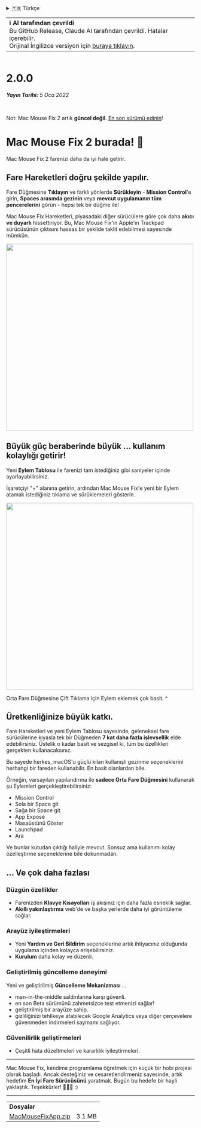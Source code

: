 <details>
<summary>🇹🇷 Türkçe</summary>

[🇬🇧 English (GitHub Release)](https://github.com/noah-nuebling/mac-mouse-fix/releases/tag/2.0.0)\
[🇦🇩 Català](https://redirect.macmousefix.com/?target=mmf-release&tag=2.0.0&locale=ca)\
[🇩🇪 Deutsch](https://redirect.macmousefix.com/?target=mmf-release&tag=2.0.0&locale=de)\
[🇪🇸 Español](https://redirect.macmousefix.com/?target=mmf-release&tag=2.0.0&locale=es)\
[🇫🇷 Français](https://redirect.macmousefix.com/?target=mmf-release&tag=2.0.0&locale=fr)\
[🇮🇩 Indonesia](https://redirect.macmousefix.com/?target=mmf-release&tag=2.0.0&locale=id)\
[🇮🇹 Italiano](https://redirect.macmousefix.com/?target=mmf-release&tag=2.0.0&locale=it)\
[🇭🇺 Magyar](https://redirect.macmousefix.com/?target=mmf-release&tag=2.0.0&locale=hu)\
[🇳🇱 Nederlands](https://redirect.macmousefix.com/?target=mmf-release&tag=2.0.0&locale=nl)\
[🇵🇱 Polski](https://redirect.macmousefix.com/?target=mmf-release&tag=2.0.0&locale=pl)\
[🇧🇷 Português (Brasil)](https://redirect.macmousefix.com/?target=mmf-release&tag=2.0.0&locale=pt-BR)\
[🇵🇹 Português (Portugal)](https://redirect.macmousefix.com/?target=mmf-release&tag=2.0.0&locale=pt-PT)\
[🇷🇴 Română](https://redirect.macmousefix.com/?target=mmf-release&tag=2.0.0&locale=ro)\
[🇸🇪 Svenska](https://redirect.macmousefix.com/?target=mmf-release&tag=2.0.0&locale=sv)\
[🇻🇳 Tiếng Việt](https://redirect.macmousefix.com/?target=mmf-release&tag=2.0.0&locale=vi)\
**🇹🇷 Türkçe**\
[🇨🇿 Čeština](https://redirect.macmousefix.com/?target=mmf-release&tag=2.0.0&locale=cs)\
[🇬🇷 Ελληνικά](https://redirect.macmousefix.com/?target=mmf-release&tag=2.0.0&locale=el)\
[🇷🇺 Русский](https://redirect.macmousefix.com/?target=mmf-release&tag=2.0.0&locale=ru)\
[🇺🇦 Українська](https://redirect.macmousefix.com/?target=mmf-release&tag=2.0.0&locale=uk)\
[🇮🇱 עברית](https://redirect.macmousefix.com/?target=mmf-release&tag=2.0.0&locale=he)\
[🇸🇦 العربية](https://redirect.macmousefix.com/?target=mmf-release&tag=2.0.0&locale=ar)\
[🇮🇳 हिन्दी](https://redirect.macmousefix.com/?target=mmf-release&tag=2.0.0&locale=hi)\
[🇹🇭 ไทย](https://redirect.macmousefix.com/?target=mmf-release&tag=2.0.0&locale=th)\
[🇨🇳 中文 (简体)](https://redirect.macmousefix.com/?target=mmf-release&tag=2.0.0&locale=zh-Hans)\
[🇨🇳 中文 (繁體)](https://redirect.macmousefix.com/?target=mmf-release&tag=2.0.0&locale=zh-Hant)\
[🇭🇰 中文（香港)](https://redirect.macmousefix.com/?target=mmf-release&tag=2.0.0&locale=zh-HK)\
[🇯🇵 日本語](https://redirect.macmousefix.com/?target=mmf-release&tag=2.0.0&locale=ja)\
[🇰🇷 한국어](https://redirect.macmousefix.com/?target=mmf-release&tag=2.0.0&locale=ko)\
[Help translate Mac Mouse Fix to different languages!](https://github.com/noah-nuebling/mac-mouse-fix/discussions/731)
</details>
<table align=><td>
<b>ℹ️ AI tarafından çevrildi</b><br>
Bu GitHub Release, Claude AI tarafından çevrildi. Hatalar içerebilir.<br>
Orijinal İngilizce versiyon için <a href="https://github.com/noah-nuebling/mac-mouse-fix/releases/tag/2.0.0">buraya tıklayın</a>.
</td></table>

<table></table>

# 2.0.0
***Yayın Tarihi:** 5 Oca 2022*

<br>

Not: Mac Mouse Fix 2 artık **güncel değil**. [En son sürümü edinin](https://github.com/noah-nuebling/mac-mouse-fix/releases)!

# Mac Mouse Fix 2 burada! 🎉

Mac Mouse Fix 2 farenizi daha da iyi hale getirir.

## Fare Hareketleri doğru şekilde yapılır.

Fare Düğmesine **Tıklayın** ve farklı yönlerde **Sürükleyin** - **Mission Control**'e girin, **Spaces arasında gezinin** veya **mevcut uygulamanın tüm pencerelerini** görün - hepsi tek bir düğme ile!

Mac Mouse Fix Hareketleri, piyasadaki diğer sürücülere göre çok daha **akıcı ve duyarlı** hissettiriyor.
Bu, Mac Mouse Fix'in Apple'ın Trackpad sürücüsünün çıktısını hassas bir şekilde taklit edebilmesi sayesinde mümkün.

<img width=500px src="https://user-images.githubusercontent.com/40808343/149643011-cc3311f1-af5c-453a-8206-2c6496d73d61.gif">

## Büyük güç beraberinde büyük ... kullanım kolaylığı getirir!

Yeni **Eylem Tablosu** ile farenizi tam istediğiniz gibi saniyeler içinde ayarlayabilirsiniz.

İşaretçiyi "+" alanına getirin, ardından Mac Mouse Fix'e yeni bir Eylem atamak istediğiniz tıklama ve sürüklemeleri gösterin.

<img width=500px src="https://user-images.githubusercontent.com/40808343/149642392-d0e25cf9-b49b-4398-b2e9-af2e810c8594.gif">

Orta Fare Düğmesine Çift Tıklama için Eylem eklemek çok basit. ^

## Üretkenliğinize büyük katkı.

Fare Hareketleri ve yeni Eylem Tablosu sayesinde, geleneksel fare sürücülerine kıyasla tek bir Düğmeden **7 kat daha fazla işlevsellik** elde edebilirsiniz. Üstelik o kadar basit ve sezgisel ki, tüm bu özellikleri gerçekten kullanacaksınız.

Bu sayede herkes, macOS'u güçlü kılan kullanışlı gezinme seçeneklerini herhangi bir fareden kullanabilir. En basit olanlardan bile.

Örneğin, varsayılan yapılandırma ile **sadece Orta Fare Düğmesini** kullanarak şu Eylemleri gerçekleştirebilirsiniz:

- Mission Control
- Sola bir Space git
- Sağa bir Space git
- App Exposé
- Masaüstünü Göster
- Launchpad
- Ara

Ve bunlar kutudan çıktığı haliyle mevcut. Sonsuz ama kullanımı kolay özelleştirme seçeneklerine bile dokunmadan.

## ... Ve çok daha fazlası

### Düzgün özellikler

- Farenizden **Klavye Kısayolları** iş akışınız için daha fazla esneklik sağlar.
- **Akıllı yakınlaştırma** web'de ve başka yerlerde daha iyi görüntüleme sağlar.

### Arayüz iyileştirmeleri

- Yeni **Yardım ve Geri Bildirim** seçeneklerine artık ihtiyacınız olduğunda uygulama içinden kolayca erişebilirsiniz.
- **Kurulum** daha kolay ve düzenli.

### Geliştirilmiş güncelleme deneyimi

Yeni ve geliştirilmiş **Güncelleme Mekanizması** ...

- man-in-the-middle saldırılarına karşı güvenli.
- en son Beta sürümünü zahmetsizce test etmenizi sağlar!
- geliştirilmiş bir arayüze sahip.
- gizliliğinizi tehlikeye atabilecek Google Analytics veya diğer çerçevelere güvenmeden indirmeleri saymamı sağlıyor.

### Güvenilirlik geliştirmeleri

- Çeşitli hata düzeltmeleri ve kararlılık iyileştirmeleri.

---

Mac Mouse Fix, kendime programlama öğretmek için küçük bir hobi projesi olarak başladı. Ancak desteğiniz ve cesaretlendirmeniz sayesinde, artık hedefim **En İyi Fare Sürücüsünü** yaratmak. Bugün bu hedefe bir hayli yaklaştık. Teşekkürler! 🚀🚀🚀 :)

---

<table align="start">
<tr>
    <td colspan=2>
        <b>Dosyalar</b>
    </td>
</tr>
<tr>
    <td><a href="https://github.com/noah-nuebling/mac-mouse-fix/releases/download/2.0.0/MacMouseFixApp.zip">MacMouseFixApp.zip</a></td>
    <td>3.1 MB</td>
</tr>
</table>